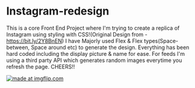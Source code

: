 # Instagram-redesign

This is a core Front End Project where I'm trying to create a replica of Instagram using styling with CSS!(Original Design from -https://bit.ly/2Y8BnEN)
I have Majorly used Flex & Flex types(Space-between, Space around etc) to generate the design. Everything has been hard coded including the display picture & name for ease. 
For feeds I'm using a third party API which generates random images everytime you refresh the page. 
CHEERS!!


<a href="https://imgflip.com/gif/30kgnd"><img src="https://i.imgflip.com/30kgnd.gif" title="made at imgflip.com"/></a>
